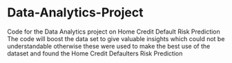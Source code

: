 # Data-Analytics-Project
Code for the Data Analytics project on Home Credit Default Risk Prediction
The code will boost the data set to give valuable insights which could not be understandable otherwise these were used to make the best use of the dataset and found the Home Credit Defaulters Risk Prediction
